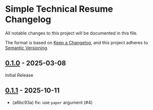 # Simple Technical Resume Changelog

All notable changes to this project will be documented in this file.

The format is based on [Keep a Changelog](https://keepachangelog.com/en/1.1.0/),
and this project adheres to [Semantic Versioning](https://semver.org/spec/v2.0.0.html).

## [0.1.0] - 2025-03-08
Initial Release

## [0.1.1] - 2025-10-11
- (a6bc93a) fix: use `paper` argument (#4)


[Unreleased]: https://github.com/steadyfall/simple-technical-resume-template/compare/v0.1.1...HEAD
[0.1.1]: https://github.com/steadyfall/simple-technical-resume-template/releases/tag/v0.1.1
[0.1.0]: https://github.com/steadyfall/simple-technical-resume-template/releases/tag/v0.1.0
